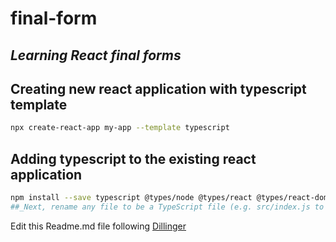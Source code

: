 # final-form

## _Learning React final forms_

## Creating new react application with typescript template
```sh
npx create-react-app my-app --template typescript
```

## Adding typescript to the existing react application
```sh
npm install --save typescript @types/node @types/react @types/react-dom @types/jest
##_Next, rename any file to be a TypeScript file (e.g. src/index.js to src/index.tsx) and restart your development server!_
```



Edit this Readme.md file following [Dillinger](https://dillinger.io/)
